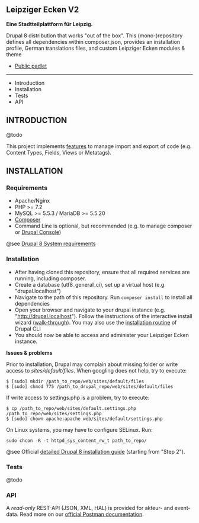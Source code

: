 ## Leipziger Ecken V2

**Eine Stadtteilplattform für Leipzig.**

Drupal 8 distribution that works "out of the box". This (mono-)repository defines all dependencies within composer.json, provides an installation profile, German translations files, and custom Leipziger Ecken modules & theme

* [Public padlet](https://padlet.com/matthias75/leipzigerecken)

---------------------

 * Introduction
 * Installation
 * Tests
 * API

INTRODUCTION
---------------------

@todo

This project implements [features](https://www.drupal.org/project/features) to manage import and export of code (e.g. Content Types, Fields, Views or Metatags).

INSTALLATION
---------------------

### Requirements

 * Apache/Nginx
 * PHP >= 7.2
 * MySQL >= 5.5.3 / MariaDB >= 5.5.20
 * [Composer](https://getcomposer.org/)
 * Command Line is optional, but recommended (e.g. to manage composer or [Drupal Console](https://drupalconsole.com/))

@see [Drupal 8 System requirements](https://www.drupal.org/docs/8/system-requirements)

### Installation

 * After having cloned this repository, ensure that all required services are running, including composer.
 * Create a database (utf8_general_ci), set up a virtual host (e.g. "drupal.localhost")
 * Navigate to the path of this repository. Run
 ``` composer install ``` to install all dependencies
 * Open your browser and navigate to your drupal instance (e.g. "http://drupal.localhost"). Follow the instructions of the interactive install wizard ([walk-through](https://www.drupal.org/docs/user_guide/en/install-run.html)). You may also use the [installation routine](https://drupalconsole.com/docs/en/commands/site-install) of Drupal CLI
 * You should now be able to access and administer your Leipziger Ecken instance.

**Issues & problems**

Prior to installation, Drupal may complain about missing folder or write access to *sites/default/files*. When googling does not help, try to execute:

```
$ [sudo] mkdir /path_to_repo/web/sites/default/files
$ [sudo] chmod 775 /path_to_drupal_repo/web/sites/default/files
```
If write access to settings.php is a problem, try to execute:
```
$ cp /path_to_repo/web/sites/default.settings.php /path_to_repo/web/sites/settings.php
$ [sudo] chown apache:apache web/sites/default/settings.php
```
On Linux systems, you may have to configure SELinux. Run:
```
sudo chcon -R -t httpd_sys_content_rw_t path_to_repo/
```

@see Official [detailed Drupal 8 installation guide](https://www.drupal.org/docs/8/install) (starting from "Step 2").

### Tests

@todo

### API

A *read-only* REST-API (JSON, XML, HAL) is provided for akteur- and event-data. Read more on our [official Postman documentation](https://documenter.getpostman.com/view/10395067/SzmY92H6).
